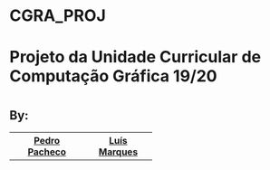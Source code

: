 # CGRA_PROJ
# Projeto da Unidade Curricular de Computação Gráfica 19/20
# <h2>By:</h2>

<table style="width:50%;">
  <tr>
    <th><a href="https://github.com/MrBlazix"><b>Pedro Pacheco</b></a></th>
    <th><a href="https://github.com/rocas777"><b>Luís Marques</b></a></th>
  </tr>
</table>
